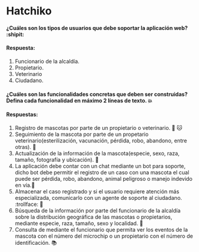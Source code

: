 # Hatchiko

#### ¿Cuáles son los tipos de usuarios que debe soportar la aplicación web? :shipit:

#### Respuesta: 
1. Funcionario de la alcaldía. 
2. Propietario.
3. Veterinario 
4. Ciudadano.

#### ¿Cuáles son las funcionalidades concretas que deben ser construidas? Defina cada funcionalidad en máximo 2 líneas de texto. :boom:
#### Respuestas: 
1. Registro de mascotas por parte de un propietario o veterinario. :dog: 🐱
2. Seguimiento de la mascota por parte de un propetario veterinario(esterilización, vacunación, pérdida, robo, abandono, entre otras). :syringe:
3. Actualización de la información de la mascota(especie, sexo, raza, tamaño, fotografía y ubicación). :blue_book:
4. La aplicación debe contar con un chat mediante un bot para soporte, dicho bot debe permitir el registro de un caso con una mascota el cual puede ser pérdida, robo, abandono, animal peligroso o manejo indevido en vía.:shit:
5. Almacenar el caso registrado y si el usuario requiere atención más especializada, comunicarlo con un agente de soporte al ciudadano. :trollface: 🤖
6. Búsqueda de la información por parte del funcionario de la alcaldía sobre la distribución geográfica de las mascotas o propietarios, mediante especie, raza, tamaño, sexo y localidad. :mag_right:
7. Consulta de mediante el funcionario que permita ver los eventos de la mascota con el número del microchip o un propietario con el número de identificación. :books:
